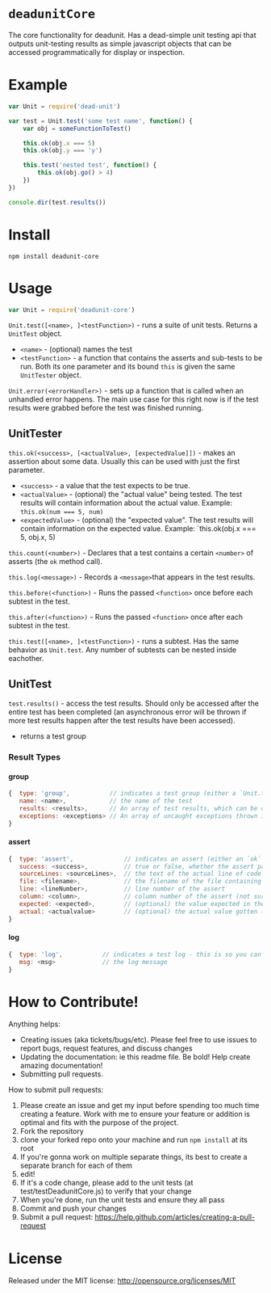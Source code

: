 `deadunitCore`
============

The core functionality for deadunit.
Has a dead-simple unit testing api that outputs unit-testing results as simple javascript objects that can be accessed programmatically for display or inspection.

Example
=======

```javascript
var Unit = require('dead-unit')

var test = Unit.test('some test name', function() {
    var obj = someFunctionToTest()

    this.ok(obj.x === 5)
    this.ok(obj.y === 'y')

    this.test('nested test', function() {
        this.ok(obj.go() > 4)
    })
})

console.dir(test.results())
```

Install
=======

```
npm install deadunit-core
```

Usage
=====
```javascript
var Unit = require('deadunit-core')
```

`Unit.test([<name>, ]<testFunction>)` - runs a suite of unit tests. Returns a `UnitTest` object.

 * `<name>` - (optional) names the test
 * `<testFunction>` - a function that contains the asserts and sub-tests to be run. Both its one parameter and its bound `this` is given the same `UnitTester` object.

`Unit.error(<errorHandler>)` - sets up a function that is called when an unhandled error happens. The main use case for this right now is if the test results were grabbed before the test was finished running.

UnitTester
----------

`this.ok(<success>, [<actualValue>, [expectedValue]])` - makes an assertion about some data. Usually this can be used with just the first parameter.

* `<success>` - a value that the test expects to be true.
* `<actualValue>` - (optional) the "actual value" being tested. The test results will contain information about the actual value. Example: `this.ok(num === 5, num)`
* `<expectedValue>` - (optional) the "expected value". The test results will contain information on the expected value. Example: `this.ok(obj.x === 5, obj.x, 5)

`this.count(<number>)` - Declares that a test contains a certain `<number>` of asserts (the `ok` method call).

`this.log(<message>)` - Records a `<message>`that appears in the test results.

`this.before(<function>)` - Runs the passed `<function>` once before each subtest in the test.

`this.after(<function>)` - Runs the passed `<function>` once after each subtest in the test.

`this.test([<name>, ]<testFunction>)` - runs a subtest. Has the same behavior as `Unit.test`. Any number of subtests can be nested inside eachother.

UnitTest
----------

`test.results()` - access the test results. Should only be accessed after the entire test has been completed (an asynchronous error will be thrown if more test results happen after the test results have been accessed).

* returns a test group

### Result Types ###

#### group ####
```javascript
{  type: 'group',           // indicates a test group (either a `Unit.test` call or `this.test`)
   name: <name>,            // the name of the test
   results: <results>,      // An array of test results, which can be of an `UnitTest` Result Types
   exceptions: <exceptions> // An array of uncaught exceptions thrown in the test
}
```

#### assert ####
```javascript
{  type: 'assert',              // indicates an assert (either an `ok` or `count` call)
   success: <success>,          // true or false, whether the assert passed or failed
   sourceLines: <sourceLines>,  // the text of the actual line of code for the assert
   file: <filename>,            // the filename of the file containing the test
   line: <lineNumber>,          // line number of the assert
   column: <column>,            // column number of the assert (not sure this is totally accurate)
   expected: <expected>,        // (optional) the value expected in the assert (third parameter to `ok`)
   actual: <actualvalue>        // (optional) the actual value gotten (second parameter to `ok`)
}
```

#### log ####
```javascript
{  type: 'log',           // indicates a test log - this is so you can log something in-line with the test results
   msg: <msg>             // the log message
}
```


How to Contribute!
============

Anything helps:

* Creating issues (aka tickets/bugs/etc). Please feel free to use issues to report bugs, request features, and discuss changes
* Updating the documentation: ie this readme file. Be bold! Help create amazing documentation!
* Submitting pull requests.

How to submit pull requests:

1. Please create an issue and get my input before spending too much time creating a feature. Work with me to ensure your feature or addition is optimal and fits with the purpose of the project.
2. Fork the repository
3. clone your forked repo onto your machine and run `npm install` at its root
4. If you're gonna work on multiple separate things, its best to create a separate branch for each of them
5. edit!
6. If it's a code change, please add to the unit tests (at test/testDeadunitCore.js) to verify that your change
7. When you're done, run the unit tests and ensure they all pass
8. Commit and push your changes
9. Submit a pull request: https://help.github.com/articles/creating-a-pull-request

License
=======
Released under the MIT license: http://opensource.org/licenses/MIT
